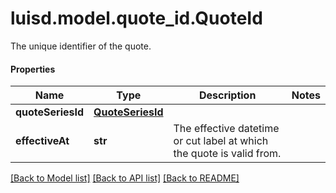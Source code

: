 # luisd.model.quote_id.QuoteId

The unique identifier of the quote.

#### Properties
Name | Type | Description | Notes
------------ | ------------- | ------------- | -------------
**quoteSeriesId** | [**QuoteSeriesId**](QuoteSeriesId.md) |  | 
**effectiveAt** | **str** | The effective datetime or cut label at which the quote is valid from. | 

[[Back to Model list]](../../README.md#documentation-for-models) [[Back to API list]](../../README.md#documentation-for-api-endpoints) [[Back to README]](../../README.md)

